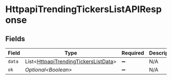 # HttpapiTrendingTickersListAPIResponse


## Fields

| Field                                                                                              | Type                                                                                               | Required                                                                                           | Description                                                                                        |
| -------------------------------------------------------------------------------------------------- | -------------------------------------------------------------------------------------------------- | -------------------------------------------------------------------------------------------------- | -------------------------------------------------------------------------------------------------- |
| `data`                                                                                             | List\<[HttpapiTrendingTickersListData](../../models/components/HttpapiTrendingTickersListData.md)> | :heavy_minus_sign:                                                                                 | N/A                                                                                                |
| `ok`                                                                                               | *Optional\<Boolean>*                                                                               | :heavy_minus_sign:                                                                                 | N/A                                                                                                |